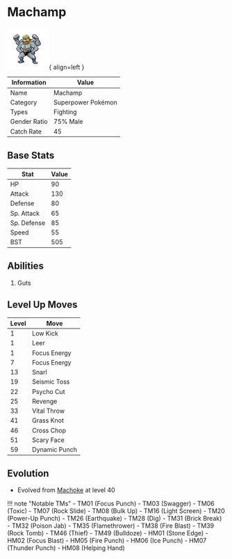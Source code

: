 # Machamp

![Machamp](../images/pokemon/68.png){ align=left }

| Information | Value |
|------------|--------|
| Name | Machamp |
| Category | Superpower Pokémon |
| Types | Fighting |
| Gender Ratio | 75% Male |
| Catch Rate | 45 |

## Base Stats

| Stat | Value |
|------|-------|
| HP | 90 |
| Attack | 130 |
| Defense | 80 |
| Sp. Attack | 65 |
| Sp. Defense | 85 |
| Speed | 55 |
| BST | 505 |

## Abilities
1. Guts

## Level Up Moves
| Level | Move |
|-------|------|
| 1 | Low Kick |
| 1 | Leer |
| 1 | Focus Energy |
| 7 | Focus Energy |
| 13 | Snarl |
| 19 | Seismic Toss |
| 22 | Psycho Cut |
| 25 | Revenge |
| 33 | Vital Throw |
| 41 | Grass Knot |
| 46 | Cross Chop |
| 51 | Scary Face |
| 59 | Dynamic Punch |

## Evolution
- Evolved from [Machoke](067-machoke.md) at level 40

!!! note "Notable TMs"
    - TM01 (Focus Punch)
    - TM03 (Swagger)
    - TM06 (Toxic)
    - TM07 (Rock Slide)
    - TM08 (Bulk Up)
    - TM16 (Light Screen)
    - TM20 (Power-Up Punch)
    - TM26 (Earthquake)
    - TM28 (Dig)
    - TM31 (Brick Break)
    - TM32 (Poison Jab)
    - TM35 (Flamethrower)
    - TM38 (Fire Blast)
    - TM39 (Rock Tomb)
    - TM46 (Thief)
    - TM49 (Bulldoze)
    - HM01 (Stone Edge)
    - HM02 (Focus Blast)
    - HM05 (Fire Punch)
    - HM06 (Ice Punch)
    - HM07 (Thunder Punch)
    - HM08 (Helping Hand)
